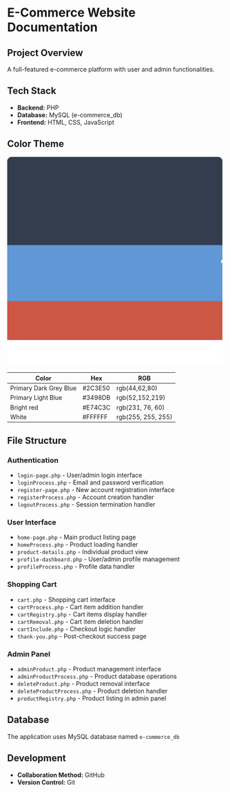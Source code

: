 # E-Commerce Website Documentation

## Project Overview
A full-featured e-commerce platform with user and admin functionalities.

## Tech Stack
- **Backend:** PHP
- **Database:** MySQL (e-commerce_db)
- **Frontend:** HTML, CSS, JavaScript

## Color Theme
<img src="./styles-images/color-themes.png" alt="Color Theme Palette" width="500"/>

| Color | Hex | RGB |
|-------|-----|-----|
| Primary Dark Grey Blue | #2C3E50 | rgb(44,62,80) |
| Primary Light Blue | #3498DB | rgb(52,152,219) |
| Bright red | #E74C3C | rgb(231, 76, 60) |
| White | #FFFFFF | rgb(255, 255, 255) |

## File Structure

### Authentication
- `login-page.php` - User/admin login interface
- `loginProcess.php` - Email and password verification
- `register-page.php` - New account registration interface
- `registerProcess.php` - Account creation handler
- `logoutProcess.php` - Session termination handler

### User Interface
- `home-page.php` - Main product listing page
- `homeProcess.php` - Product loading handler
- `product-details.php` - Individual product view
- `profile-dashboard.php` - User/admin profile management
- `profileProcess.php` - Profile data handler

### Shopping Cart
- `cart.php` - Shopping cart interface
- `cartProcess.php` - Cart item addition handler
- `cartRegistry.php` - Cart items display handler
- `cartRemoval.php` - Cart item deletion handler
- `cartInclude.php` - Checkout logic handler
- `thank-you.php` - Post-checkout success page

### Admin Panel
- `adminProduct.php` - Product management interface
- `adminProductProcess.php` - Product database operations
- `deleteProduct.php` - Product removal interface
- `deleteProductProcess.php` - Product deletion handler
- `productRegistry.php` - Product listing in admin panel

## Database
The application uses MySQL database named `e-commerce_db`

## Development
- **Collaboration Method:** GitHub
- **Version Control:** Git
